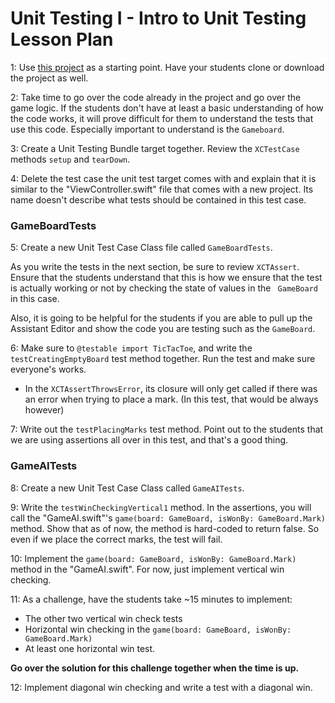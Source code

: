 # Unit Testing I - Intro to Unit Testing Lesson Plan

1: Use [this project](https://github.com/LambdaSchool/ios-tictactoe-unit-tests/tree/master) as a starting point. Have your students clone or download the project as well.

2: Take time to go over the code already in the project and go over the game logic. If the students don't have at least a basic understanding of how the code works, it will prove difficult for them to understand the tests that use this code. Especially important to understand is the `Gameboard`.

3: Create a Unit Testing Bundle target together. Review the  `XCTestCase` methods `setup` and `tearDown`.

4: Delete the test case the unit test target comes with and explain that it is similar to the "ViewController.swift" file that comes with a new project. Its name doesn't describe what tests should be contained in this test case.

### GameBoardTests

5: Create a new Unit Test Case Class file called `GameBoardTests`.

As you write the tests in the next section, be sure to review `XCTAssert`. Ensure that the students understand that this is how we ensure that the test is actually working or not by checking the state of values in the ` GameBoard` in this case.

Also, it is going to be helpful for the students if you are able to pull up the Assistant Editor and show the code you are testing such as the `GameBoard`.

6: Make sure to `@testable import TicTacToe`, and write the `testCreatingEmptyBoard` test method together. Run the test and make sure everyone's works.
  - In the `XCTAssertThrowsError`, its closure will only get called if there was an error when trying to place a mark. (In this test, that would be always however)

7: Write out the `testPlacingMarks` test method. Point out to the students that we are using assertions all over in this test, and that's a good thing.

### GameAITests

8: Create a new Unit Test Case Class called `GameAITests`.

9: Write the `testWinCheckingVertical1` method. In the assertions, you will call the "GameAI.swift"'s `game(board: GameBoard, isWonBy: GameBoard.Mark)` method. Show that as of now, the method is hard-coded to return false. So even if we place the correct marks, the test will fail.

10: Implement the `game(board: GameBoard, isWonBy: GameBoard.Mark)` method in the "GameAI.swift". For now, just implement vertical win checking. 

11: As a challenge, have the students take ~15 minutes to implement:
  - The other two vertical win check tests
  - Horizontal win checking in the `game(board: GameBoard, isWonBy: GameBoard.Mark)`
  - At least one horizontal win test.

**Go over the solution for this challenge together when the time is up.**

12: Implement diagonal win checking and write a test with a diagonal win.
